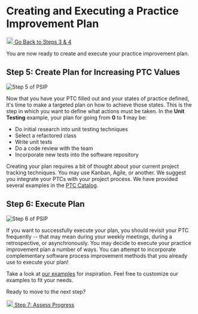 # Creating and Executing a Practice Improvement Plan

<a href="/practice-guides/pages/how_to_create_ptc.html"><img src="/practice-guides/assets/images/back_arrow.png" width="18" /> Go Back to Steps 3 & 4</a>


You are now ready to create and execute your practice improvement plan.

## Step 5: Create Plan for Increasing PTC Values

![Step 5 of PSIP](/practice-guides/assets/images/Step5Highlight.png)

Now that you have your PTC filled out and your states of practice defined,
it's time to make a targeted plan on how to achieve those states. This is the
step in which you want to define what actions must be taken. In the
**Unit Testing** example, your plan for going from **0** to **1** may be:

- Do initial research into unit testing techniques
- Select a refactored class
- Write unit tests
- Do a code review with the team
- Incorporate new tests into the software repository

Creating your plan requires a bit of thought about your current project
tracking techniques. You may use Kanban, Agile, or another. We suggest
you integrate your PTCs with your project process. We have provided
several examples in the [PTC Catalog](/ptc-catalog/pages/save-ptc-to-repository.html).


## Step 6: Execute Plan

![Step 6 of PSIP](/practice-guides/assets/images/Step6Highlight.png)

If you want to successfully execute your plan,
you should revisit your PTC frequently -- that may mean during your weekly
meetings, during a retrospective, or asynchronously. You may decide to execute your
practice improvement plan a number of ways. You can attempt to incorporate
complementary software process improvement methods that you already use to execute your plan!

Take a look at [our examples](/ptc-catalog/pages/save-ptc-to-repository.html) for inspiration.
Feel free to customize our examples to fit your needs.


Ready to move to the next step?

<a href="/practice-guides/pages/how_to_assess_progress.html"><img src="/practice-guides/assets/images/forward_arrow.png" width="18" /> Step 7: Assess Progress</a>
